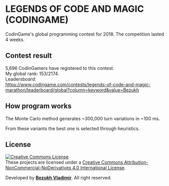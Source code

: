 # LEGENDS OF CODE AND MAGIC (CODINGAME)

CodinGame's global programming contest for 2018. The competition lasted 4 weeks.

## Contest result

5,696 CodinGamers have registered to this contest. <br>
My global rank: 153/2174. <br>
Leadersboard: <br>
https://www.codingame.com/contests/legends-of-code-and-magic-marathon/leaderboard/global?column=keyword&value=Bezukh

## How program works

The Monte Carlo method generates ~300,000 turn variations in ~100 ms. 

From these variants the best one is selected through heuristics.

## License
<a rel="license" href="http://creativecommons.org/licenses/by-nc-nd/4.0/"><img alt="Creative Commons License" style="border-width:0" src="https://i.creativecommons.org/l/by-nc-nd/4.0/88x31.png" /></a><br />These projects are licensed under a <a rel="license" href="http://creativecommons.org/licenses/by-nc-nd/4.0/">Creative Commons Attribution-NonCommercial-NoDerivatives 4.0 International License</a>.

Developed by <b><a href="https://bezukh.wixsite.com/blog">Bezukh Vladimir</a></b>. All right reserved.
